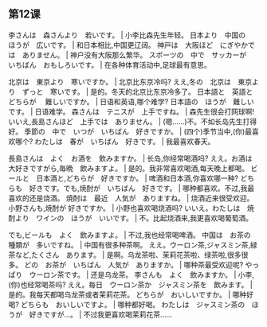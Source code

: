 ## 第12课


李さんは　森さんより　若いです。  |  小李比森先生年轻。
日本より　中国の　ほうが　広いです。  |  和日本相比,中国更辽阔。
神戸は　大阪ほど　にぎやかでは　ありません。  |  神户没有大阪那么繁华。
スポーツの　中で　サッカーが　いちばん　おもしろいです。  |  在各种体育活动中,足球最有意思。


北京は　東京より　寒いですか。  |  北京比东京冷吗?
ええ,冬の　北京は　東京より　ずっと　寒いです。  |  是的。冬天的北京比东京冷多了。
日本語と　英語と　どちらが　 難しいですか。  |  日语和英语,哪个难学?
日本語の　ほうが　難しいです。  |  日语难学。
森さんは　テニスが　上手ですね。  |  森先生很会打网球啊!
いいえ,長島さんほど　上手では　ありません。  |  (嗯……)不。不如长岛先生打得好。
季節の　中で　いつが　いちばん　好きですか。  |  (四个)季节当中,(你)最喜欢哪个?
わたしは　春が　いちばん　好きです。  |  我最喜欢春天。


長島さんは　よく　お酒を　飲みますか。  |  长岛,你经常喝酒吗?
ええ。お酒は　大好きですがら,毎晩　飲みますよ。  |  是的。我非常喜欢喝酒,每天晚上都喝。
ビールと　日本酒と,どちらが　好きですか。  |  啤酒和日本酒,你喜欢哪一种?
どちらも　好きです。でも,焼酎が　いちばん　好きです。  |  哪种都喜欢。不过,我最喜欢的还是烧酒。
焼酎は　最近　人気が　ありますね。  |  烧酒近来很受欢迎。
小野さんも,焼酎が 好きですか。  |  小野也喜欢喝烧酒吗?
いいえ。わたしは　焼酎より　ワインの　ほうが　いいです。  |  不。比起烧酒来,我更喜欢喝葡萄酒。


でも,ビールも　よく　飲みますよ。  |  不过,我也经常喝啤酒。
中国は　お茶の　種類が　多いですね。  |  中国有很多种茶啊。
ええ。ウーロン茶,ジャスミン茶,緑茶など,たくさん　あります。  |  是啊。乌龙茶啦、茉莉花茶啦、绿茶啦,很多很多。
どの　お茶が　いちばん　人気が　ありますか。  |  哪种茶最受欢迎呢?
やっぱり　ウーロン茶です。  |  还是乌龙茶。
李さんも　よく　飲みますか。  |  小李,(你)也经常喝茶吗?
ええ。毎日　ウーロン茶か　ジャスミン茶を　飲みます。  |  是的。我每天都喝乌龙茶或者茉莉花茶。
どちらが　おいしいですか。  |  哪种好喝?
どちらも　おいしいですよ。  |  哪种都好喝。
わたしは　ジャスミン茶の　ほうが　好きですが…。  |  不过我更喜欢喝茉莉花茶……
